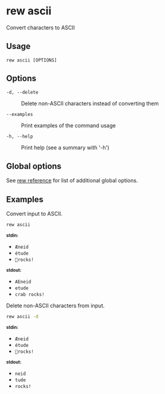 # rew ascii

Convert characters to ASCII

## Usage

```
rew ascii [OPTIONS]
```

## Options

<dl>

<dt><code>-d, --delete</code></dt>
<dd>

Delete non-ASCII characters instead of converting them
</dd>

<dt><code>--examples</code></dt>
<dd>

Print examples of the command usage
</dd>

<dt><code>-h, --help</code></dt>
<dd>

Print help (see a summary with '-h')
</dd>
</dl>

## Global options

See [rew reference](rew.md#global-options) for list of additional global options.

## Examples

Convert input to ASCII.

```sh
rew ascii
```

<div class="example-io">
<div class="example-io-stream">
<small><b>stdin:</b></small>
<ul>
<li><code>Æneid</code></li>
<li><code>étude</code></li>
<li><code>🦀rocks!</code></li>
</ul>
</div>
<div class="example-io-stream">
<small><b>stdout:</b></small>
<ul>
<li><code>AEneid</code></li>
<li><code>etude</code></li>
<li><code>crab rocks!</code></li>
</ul>
</div>
</div>

Delete non-ASCII characters from input.

```sh
rew ascii -d
```

<div class="example-io">
<div class="example-io-stream">
<small><b>stdin:</b></small>
<ul>
<li><code>Æneid</code></li>
<li><code>étude</code></li>
<li><code>🦀rocks!</code></li>
</ul>
</div>
<div class="example-io-stream">
<small><b>stdout:</b></small>
<ul>
<li><code>neid</code></li>
<li><code>tude</code></li>
<li><code>rocks!</code></li>
</ul>
</div>
</div>
